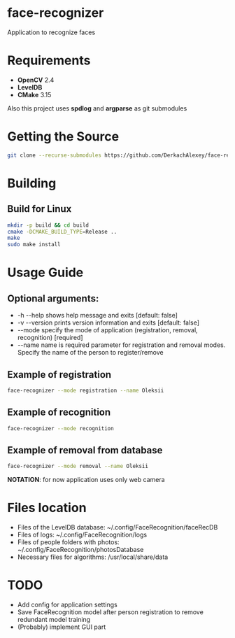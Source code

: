 # face-recognizer
Application to recognize faces

# Requirements

* **OpenCV**  2.4
* **LevelDB**
* **CMake** 3.15

Also this project uses **spdlog** and **argparse** as git submodules

# Getting the Source

```bash
git clone --recurse-submodules https://github.com/DerkachAlexey/face-recognizer.git
```

# Building

## Build for Linux

```bash
mkdir -p build && cd build
cmake -DCMAKE_BUILD_TYPE=Release ..
make
sudo make install
```
# Usage Guide

## Optional arguments:
* -h --help       shows help message and exits [default: false]
* -v --version    prints version information and exits [default: false]
* --mode          specify the mode of application (registration, removal, recognition) [required]
* --name          name is required parameter for registration and removal modes. Specify the name of the person to register/remove

## Example of registration

```bash
face-recognizer --mode registration --name Oleksii
```
## Example of recognition

```bash
face-recognizer --mode recognition
```
## Example of removal from database

```bash
face-recognizer --mode removal --name Oleksii
```

**NOTATION**: for now application uses only web camera

# Files location

* Files of the LevelDB database: ~/.config/FaceRecognition/faceRecDB
* Files of logs: ~/.config/FaceRecognition/logs
* Files of people folders with photos: ~/.config/FaceRecognition/photosDatabase
* Necessary files for algorithms: /usr/local/share/data

# TODO

* Add config for application settings
* Save FaceRecognition model after person registration to remove
redundant model training
* (Probably) implement GUI part

